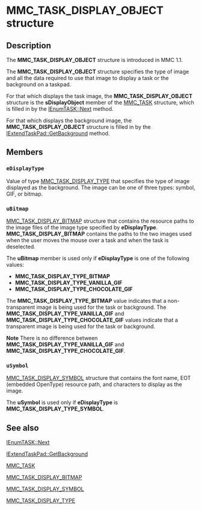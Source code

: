 # MMC_TASK_DISPLAY_OBJECT structure

## Description

The
**MMC_TASK_DISPLAY_OBJECT** structure is introduced in MMC 1.1.

The
**MMC_TASK_DISPLAY_OBJECT** structure specifies the type of image and all the data required to use that image to display a task or the background on a taskpad.

For that which displays the task image, the
**MMC_TASK_DISPLAY_OBJECT** structure is the **sDisplayObject** member of the
[MMC_TASK](https://learn.microsoft.com/windows/desktop/api/mmc/ns-mmc-mmc_task) structure, which is filled in by the
[IEnumTASK::Next](https://learn.microsoft.com/windows/desktop/api/mmc/nf-mmc-ienumtask-next) method.

For that which displays the background image, the
**MMC_TASK_DISPLAY_OBJECT** structure is filled in by the
[IExtendTaskPad::GetBackground](https://learn.microsoft.com/windows/desktop/api/mmc/nf-mmc-iextendtaskpad-getbackground) method.

## Members

### `eDisplayType`

Value of type
[MMC_TASK_DISPLAY_TYPE](https://learn.microsoft.com/windows/desktop/api/mmc/ne-mmc-mmc_task_display_type) that specifies the type of image displayed as the background. The image can be one of three types: symbol, GIF, or bitmap.

### `uBitmap`

[MMC_TASK_DISPLAY_BITMAP](https://learn.microsoft.com/windows/desktop/api/mmc/ns-mmc-mmc_task_display_bitmap) structure that contains the resource paths to the image files of the image type specified by **eDisplayType**.
**MMC_TASK_DISPLAY_BITMAP** contains the paths to the two images used when the user moves the mouse over a task and when the task is deselected.

The **uBitmap** member is used only if **eDisplayType** is one of the following values:

* **MMC_TASK_DISPLAY_TYPE_BITMAP**
* **MMC_TASK_DISPLAY_TYPE_VANILLA_GIF**
* **MMC_TASK_DISPLAY_TYPE_CHOCOLATE_GIF**

The **MMC_TASK_DISPLAY_TYPE_BITMAP** value indicates that a non-transparent image is being used for the task or background. The **MMC_TASK_DISPLAY_TYPE_VANILLA_GIF** and **MMC_TASK_DISPLAY_TYPE_CHOCOLATE_GIF** values indicate that a transparent image is being used for the task or background.

**Note** There is no difference between **MMC_TASK_DISPLAY_TYPE_VANILLA_GIF** and **MMC_TASK_DISPLAY_TYPE_CHOCOLATE_GIF**.

### `uSymbol`

[MMC_TASK_DISPLAY_SYMBOL](https://learn.microsoft.com/windows/desktop/api/mmc/ns-mmc-mmc_task_display_symbol) structure that contains the font name, EOT (embedded OpenType) resource path, and characters to display as the image.

The **uSymbol** is used only if **eDisplayType** is **MMC_TASK_DISPLAY_TYPE_SYMBOL**.

## See also

[IEnumTASK::Next](https://learn.microsoft.com/windows/desktop/api/mmc/nf-mmc-ienumtask-next)

[IExtendTaskPad::GetBackground](https://learn.microsoft.com/windows/desktop/api/mmc/nf-mmc-iextendtaskpad-getbackground)

[MMC_TASK](https://learn.microsoft.com/windows/desktop/api/mmc/ns-mmc-mmc_task)

[MMC_TASK_DISPLAY_BITMAP](https://learn.microsoft.com/windows/desktop/api/mmc/ns-mmc-mmc_task_display_bitmap)

[MMC_TASK_DISPLAY_SYMBOL](https://learn.microsoft.com/windows/desktop/api/mmc/ns-mmc-mmc_task_display_symbol)

[MMC_TASK_DISPLAY_TYPE](https://learn.microsoft.com/windows/desktop/api/mmc/ne-mmc-mmc_task_display_type)